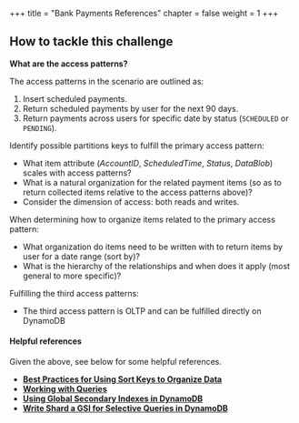 +++
title = "Bank Payments References"
chapter = false
weight = 1
+++

## How to tackle this challenge

**What are the access patterns?**

The access patterns in the scenario are outlined as:

1. Insert scheduled payments.
2. Return scheduled payments by user for the next 90 days.
3. Return payments across users for specific date by status (`SCHEDULED` or `PENDING`).  

Identify possible partitions keys to fulfill the primary access pattern:

- What item attribute (*AccountID*, *ScheduledTime*, *Status*, *DataBlob*) scales with access patterns?
- What is a natural organization for the related payment items (so as to return collected items relative to the access patterns above)?
- Consider the dimension of access: both reads and writes.

When determining how to organize items related to the primary access pattern:

- What organization do items need to be written with to return items by user for a date range (sort by)?
- What is the hierarchy of the relationships and when does it apply (most general to more specific)?

Fulfilling the third access patterns:

- The third access pattern is OLTP and can be fulfilled directly on DynamoDB



#### Helpful references

Given the above, see below for some helpful references.
- **[Best Practices for Using Sort Keys to Organize Data](https://docs.aws.amazon.com/amazondynamodb/latest/developerguide/bp-sort-keys.html)**
- **[Working with Queries](https://docs.aws.amazon.com/amazondynamodb/latest/developerguide/Query.html)**
- **[Using Global Secondary Indexes in DynamoDB](https://docs.aws.amazon.com/amazondynamodb/latest/developerguide/GSI.html)**
- **[Write Shard a GSI for Selective Queries in DynamoDB](https://docs.aws.amazon.com/amazondynamodb/latest/developerguide/bp-indexes-gsi-sharding.html)**

